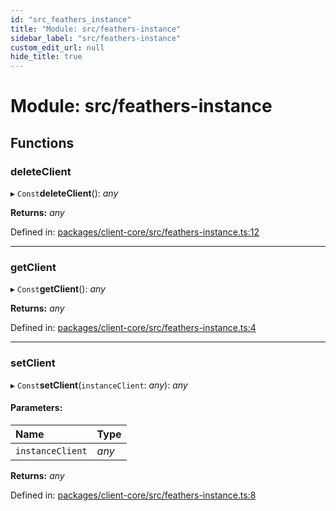 ```yaml
---
id: "src_feathers_instance"
title: "Module: src/feathers-instance"
sidebar_label: "src/feathers-instance"
custom_edit_url: null
hide_title: true
---
```


# Module: src/feathers-instance

## Functions

### deleteClient

▸ `Const`**deleteClient**(): *any*

**Returns:** *any*

Defined in: [packages/client-core/src/feathers-instance.ts:12](https://github.com/xr3ngine/xr3ngine/blob/673ad6a5f/packages/client-core/src/feathers-instance.ts#L12)

___

### getClient

▸ `Const`**getClient**(): *any*

**Returns:** *any*

Defined in: [packages/client-core/src/feathers-instance.ts:4](https://github.com/xr3ngine/xr3ngine/blob/673ad6a5f/packages/client-core/src/feathers-instance.ts#L4)

___

### setClient

▸ `Const`**setClient**(`instanceClient`: *any*): *any*

#### Parameters:

Name | Type |
:------ | :------ |
`instanceClient` | *any* |

**Returns:** *any*

Defined in: [packages/client-core/src/feathers-instance.ts:8](https://github.com/xr3ngine/xr3ngine/blob/673ad6a5f/packages/client-core/src/feathers-instance.ts#L8)

